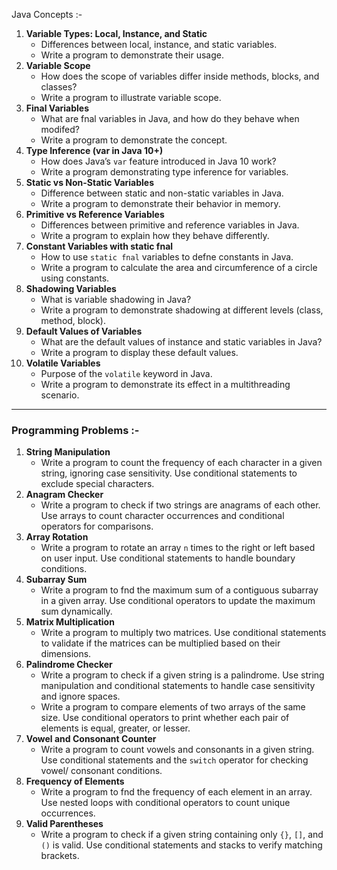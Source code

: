 Java Concepts :- 
1. **Variable Types: Local, Instance, and Static**
   - Differences between local, instance, and static variables.
   - Write a program to demonstrate their usage.
2. **Variable Scope**
   - How does the scope of variables differ inside methods, blocks, and classes?
   - Write a program to illustrate variable scope.
3. **Final Variables**
   - What are fnal variables in Java, and how do they behave when modifed?
   - Write a program to demonstrate the concept.
4. **Type Inference (var in Java 10+)**
   - How does Java’s `var` feature introduced in Java 10 work?
   - Write a program demonstrating type inference for variables.
5. **Static vs Non-Static Variables**
   - Difference between static and non-static variables in Java.
   - Write a program to demonstrate their behavior in memory.
6. **Primitive vs Reference Variables**
   - Differences between primitive and reference variables in Java.
   - Write a program to explain how they behave differently.
7. **Constant Variables with static fnal**
   - How to use `static fnal` variables to defne constants in Java.
   - Write a program to calculate the area and circumference of a circle using constants.
8. **Shadowing Variables**
   - What is variable shadowing in Java?
   - Write a program to demonstrate shadowing at different levels (class, method, block).
9. **Default Values of Variables**
   - What are the default values of instance and static variables in Java?
   - Write a program to display these default values.
10. **Volatile Variables**
    - Purpose of the `volatile` keyword in Java.
    - Write a program to demonstrate its effect in a multithreading scenario.
---
### **Programming Problems** :-
1. **String Manipulation**
   - Write a program to count the frequency of each character in a given string, ignoring case sensitivity. Use conditional statements to exclude
special characters.
2. **Anagram Checker**
   - Write a program to check if two strings are anagrams of each other. Use arrays to count character occurrences and conditional operators for
comparisons.
3. **Array Rotation**
   - Write a program to rotate an array `n` times to the right or left based on user input. Use conditional statements to handle boundary conditions.
4. **Subarray Sum**
   - Write a program to fnd the maximum sum of a contiguous subarray in a given array. Use conditional operators to update the maximum sum
dynamically.
5. **Matrix Multiplication**
   - Write a program to multiply two matrices. Use conditional statements to validate if the matrices can be multiplied based on their dimensions.
6. **Palindrome Checker**
   - Write a program to check if a given string is a palindrome. Use string manipulation and conditional statements to handle case sensitivity and
ignore spaces.
   - Write a program to compare elements of two arrays of the same size. Use conditional operators to print whether each pair of elements is
equal, greater, or lesser.
8. **Vowel and Consonant Counter**
   - Write a program to count vowels and consonants in a given string. Use conditional statements and the `switch` operator for checking vowel/
consonant conditions.
9. **Frequency of Elements**
   - Write a program to fnd the frequency of each element in an array. Use nested loops with conditional operators to count unique occurrences.
10. **Valid Parentheses**
    - Write a program to check if a given string containing only `{}`, `[]`, and `()` is valid. Use conditional statements and stacks to verify matching
brackets.

